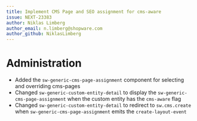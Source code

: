 ```yaml
---
title: Implement CMS Page and SEO assignment for cms-aware
issue: NEXT-23383
author: Niklas Limberg
author_email: n.limberg@shopware.com
author_github: NiklasLimberg
---
```

# Administration
* Added the `sw-generic-cms-page-assignment` component for selecting and overriding cms-pages
* Changed `sw-generic-custom-entity-detail` to display the `sw-generic-cms-page-assignment` when the custom entity has the `cms-aware` flag
* Changed `sw-generic-custom-entity-detail` to redirect to `sw.cms.create` when `sw-generic-cms-page-assignment` emits the `create-layout-event`
